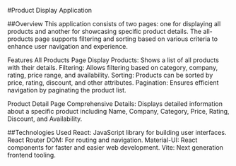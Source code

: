 #Product Display Application

##Overview
This application consists of two pages: one for displaying all products and another for showcasing specific product details. The all-products page supports filtering and sorting based on various criteria to enhance user navigation and experience.

Features
All Products Page
Display Products: Shows a list of all products with their details.
Filtering: Allows filtering based on category, company, rating, price range, and availability.
Sorting: Products can be sorted by price, rating, discount, and other attributes.
Pagination: Ensures efficient navigation by paginating the product list.

Product Detail Page
Comprehensive Details: Displays detailed information about a specific product including Name, Company, Category, Price, Rating, Discount, and Availability.


##Technologies Used
React: JavaScript library for building user interfaces.
React Router DOM: For routing and navigation.
Material-UI: React components for faster and easier web development.
Vite: Next generation frontend tooling.
